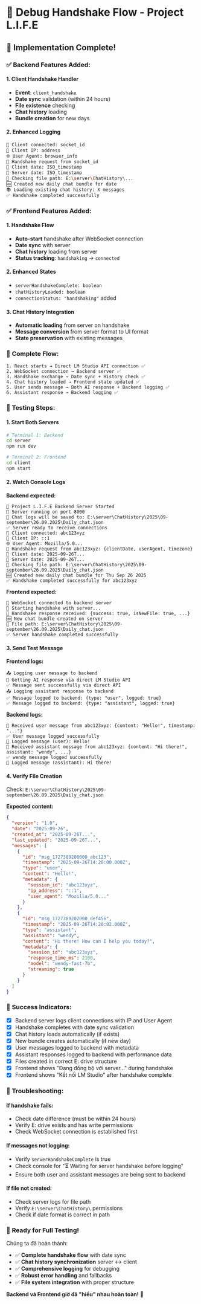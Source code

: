 # 🤝 Debug Handshake Flow - Project L.I.F.E

## 🎯 **Implementation Complete!**

### ✅ **Backend Features Added:**

#### **1. Client Handshake Handler**

- **Event**: `client_handshake`
- **Date sync** validation (within 24 hours)
- **File existence** checking
- **Chat history** loading
- **Bundle creation** for new days

#### **2. Enhanced Logging**

```bash
🔌 Client connected: socket_id
📍 Client IP: address
🌐 User Agent: browser_info
🤝 Handshake request from socket_id
📅 Client date: ISO_timestamp
📅 Server date: ISO_timestamp
📂 Checking file path: E:\server\ChatHistory\...
🆕 Created new daily chat bundle for date
📚 Loading existing chat history: X messages
✅ Handshake completed successfully
```

### ✅ **Frontend Features Added:**

#### **1. Handshake Flow**

- **Auto-start** handshake after WebSocket connection
- **Date sync** with server
- **Chat history** loading from server
- **Status tracking**: `handshaking` → `connected`

#### **2. Enhanced States**

- `serverHandshakeComplete: boolean`
- `chatHistoryLoaded: boolean`
- `connectionStatus: "handshaking"` added

#### **3. Chat History Integration**

- **Automatic loading** from server on handshake
- **Message conversion** from server format to UI format
- **State preservation** with existing messages

### 🔗 **Complete Flow:**

```
1. React starts → Direct LM Studio API connection ✅
2. WebSocket connection → Backend server ✅
3. Handshake exchange → Date sync + History check ✅
4. Chat history loaded → Frontend state updated ✅
5. User sends message → Both AI response + Backend logging ✅
6. Assistant response → Backend logging ✅
```

### 🧪 **Testing Steps:**

#### **1. Start Both Servers**

```bash
# Terminal 1: Backend
cd server
npm run dev

# Terminal 2: Frontend
cd client
npm start
```

#### **2. Watch Console Logs**

**Backend expected:**

```
🚀 Project L.I.F.E Backend Server Started
📍 Server running on port 8000
💾 Chat logs will be saved to: E:\server\ChatHistory\2025\09-september\26.09.2025\Daily_chat.json
✅ Server ready to receive connections
🔌 Client connected: abc123xyz
📍 Client IP: ::1
🌐 User Agent: Mozilla/5.0...
🤝 Handshake request from abc123xyz: {clientDate, userAgent, timezone}
📅 Client date: 2025-09-26T...
📅 Server date: 2025-09-26T...
📂 Checking file path: E:\server\ChatHistory\2025\09-september\26.09.2025\Daily_chat.json
🆕 Created new daily chat bundle for Thu Sep 26 2025
✅ Handshake completed successfully for abc123xyz
```

**Frontend expected:**

```
🎉 WebSocket connected to backend server
🤝 Starting handshake with server...
🤝 Handshake response received: {success: true, isNewFile: true, ...}
🆕 New chat bundle created on server
📂 File path: E:\server\ChatHistory\2025\09-september\26.09.2025\Daily_chat.json
✅ Server handshake completed successfully
```

#### **3. Send Test Message**

**Frontend logs:**

```
📤 Logging user message to backend
📡 Getting AI response via direct LM Studio API
✅ Message sent successfully via direct API
📤 Logging assistant response to backend
✅ Message logged to backend: {type: "user", logged: true}
✅ Message logged to backend: {type: "assistant", logged: true}
```

**Backend logs:**

```
📨 Received user message from abc123xyz: {content: "Hello!", timestamp: "..."}
✅ User message logged successfully
💬 Logged message (user): Hello!
🤖 Received assistant message from abc123xyz: {content: "Hi there!", assistant: "wendy", ...}
✅ wendy message logged successfully
💬 Logged message (assistant): Hi there!
```

#### **4. Verify File Creation**

Check: `E:\server\ChatHistory\2025\09-september\26.09.2025\Daily_chat.json`

**Expected content:**

```json
{
  "version": "1.0",
  "date": "2025-09-26",
  "created_at": "2025-09-26T...",
  "last_updated": "2025-09-26T...",
  "messages": [
    {
      "id": "msg_1727389200000_abc123",
      "timestamp": "2025-09-26T14:20:00.000Z",
      "type": "user",
      "content": "Hello!",
      "metadata": {
        "session_id": "abc123xyz",
        "ip_address": "::1",
        "user_agent": "Mozilla/5.0..."
      }
    },
    {
      "id": "msg_1727389202000_def456",
      "timestamp": "2025-09-26T14:20:02.000Z",
      "type": "assistant",
      "assistant": "wendy",
      "content": "Hi there! How can I help you today?",
      "metadata": {
        "session_id": "abc123xyz",
        "response_time_ms": 2100,
        "model": "wendy-fast-7b",
        "streaming": true
      }
    }
  ]
}
```

### 🎉 **Success Indicators:**

- [x] Backend server logs client connections with IP and User Agent
- [x] Handshake completes with date sync validation
- [x] Chat history loads automatically (if exists)
- [x] New bundle creates automatically (if new day)
- [x] User messages logged to backend with metadata
- [x] Assistant responses logged to backend with performance data
- [x] Files created in correct E: drive structure
- [x] Frontend shows "Đang đồng bộ với server..." during handshake
- [x] Frontend shows "Kết nối LM Studio" after handshake complete

### 🐛 **Troubleshooting:**

#### **If handshake fails:**

- Check date difference (must be within 24 hours)
- Verify E: drive exists and has write permissions
- Check WebSocket connection is established first

#### **If messages not logging:**

- Verify `serverHandshakeComplete` is true
- Check console for "⏳ Waiting for server handshake before logging"
- Ensure both user and assistant messages are being sent to backend

#### **If file not created:**

- Check server logs for file path
- Verify `E:\server\ChatHistory\` permissions
- Check if date format is correct in path

### 🚀 **Ready for Full Testing!**

Chúng ta đã hoàn thành:

- ✅ **Complete handshake flow** with date sync
- ✅ **Chat history synchronization** server ↔ client
- ✅ **Comprehensive logging** for debugging
- ✅ **Robust error handling** and fallbacks
- ✅ **File system integration** with proper structure

**Backend và Frontend giờ đã "hiểu" nhau hoàn toàn!** 🎯
